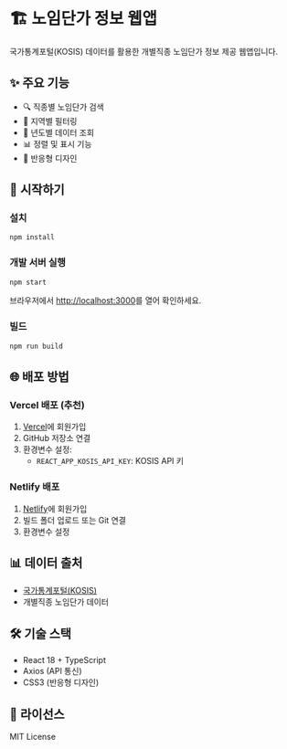 # 🏗️ 노임단가 정보 웹앱

국가통계포털(KOSIS) 데이터를 활용한 개별직종 노임단가 정보 제공 웹앱입니다.

## ✨ 주요 기능

- 🔍 직종별 노임단가 검색
- 📍 지역별 필터링
- 📅 년도별 데이터 조회
- 📊 정렬 및 표시 기능
- 📱 반응형 디자인

## 🚀 시작하기

### 설치

```bash
npm install
```

### 개발 서버 실행

```bash
npm start
```

브라우저에서 [http://localhost:3000](http://localhost:3000)를 열어 확인하세요.

### 빌드

```bash
npm run build
```

## 🌐 배포 방법

### Vercel 배포 (추천)

1. [Vercel](https://vercel.com)에 회원가입
2. GitHub 저장소 연결
3. 환경변수 설정:
   - `REACT_APP_KOSIS_API_KEY`: KOSIS API 키

### Netlify 배포

1. [Netlify](https://netlify.com)에 회원가입
2. 빌드 폴더 업로드 또는 Git 연결
3. 환경변수 설정

## 📊 데이터 출처

- [국가통계포털(KOSIS)](https://kosis.kr)
- 개별직종 노임단가 데이터

## 🛠️ 기술 스택

- React 18 + TypeScript
- Axios (API 통신)
- CSS3 (반응형 디자인)

## 📝 라이선스

MIT License
